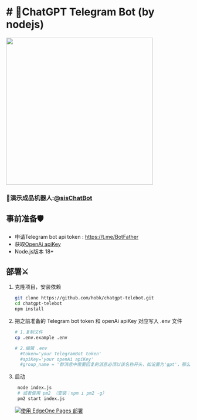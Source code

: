 # # 🔮ChatGPT Telegram Bot (by nodejs)

<img src="https://www.helloimg.com/images/2023/02/02/oZLhl9.jpg" width = "400"/>

### 💍演示成品机器人:[@sisChatBot](https://t.me/sisChatBot)
## 事前准备🛡️
- 申请Telegram bot api token : https://t.me/BotFather
- 获取[OpenAi apiKey](https://platform.openai.com/account/api-keys)
- Node.js版本 18+

## 部署⚔️

1. 克隆项目，安装依赖

   ```bash
   git clone https://github.com/hobk/chatgpt-telebot.git
   cd chatgpt-telebot
   npm install
   ```
   
2. 把之前准备的 Telegram bot token 和 openAi apiKey 对应写入 .env 文件

   ```bash
   # 1.复制文件
   cp .env.example .env
   
   # 2.编辑 .env
     #token='your TelegramBot token'
     #apiKey='your openAi apiKey'
     #group_name = '群消息中需要回复的消息必须以该名称开头，如设置为'gpt'，那么群消息中必须以/gpt开头才会触发回复'
   ```

3. 启动

   ```bash
    node index.js
    # 或者使用 pm2 （安装：npm i pm2 -g）
    pm2 start index.js
   ```

   [![使用 EdgeOne Pages 部署](https://cdnstatic.tencentcs.com/edgeone/pages/deploy.svg)](https://edgeone.ai/pages/new?repository-url=https%3A%2F%2Fgithub.com%2Fhobk%2Fchatgpt-telebot%2F)

